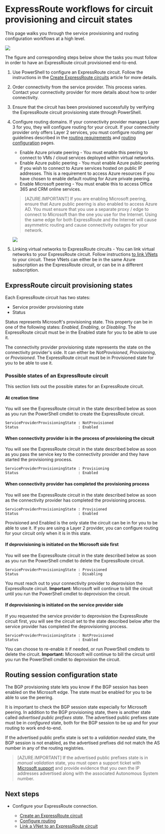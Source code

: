 <properties
   pageTitle="Workflows for configuring an ExpressRoute circuit | Microsoft Azure"
   description="This page walks you through the workflows for configuring ExpressRoute circuit and peerings"
   documentationCenter="na"
   services="expressroute"
   authors="cherylmc"
   manager="carolz"
   editor="" />
<tags
   ms.service="expressroute"
   ms.devlang="na"
   ms.topic="article" 
   ms.tgt_pltfrm="na"
   ms.workload="infrastructure-services"
   ms.date="01/16/2016"
   ms.author="cherylmc"/>

# ExpressRoute workflows for circuit provisioning and circuit states
This page walks you through the service provisioning and routing configuration workflows at a high level. 

![](./media/expressroute-workflows/expressroute-circuit-workflow.png)

The figure and corresponding steps below show the tasks you must follow in order to have an ExpressRoute circuit provisioned end-to-end. 

1. Use PowerShell to configure an ExpressRoute circuit. Follow the instructions in the [Create ExpressRoute circuits](expressroute-howto-circuit-classic.md) article for more details.

2. Order connectivity from the service provider. This process varies. Contact your connectivity provider for more details about how to order connectivity.

3. Ensure that the circuit has been provisioned successfully by verifying the ExpressRoute circuit provisioning state through PowerShell. 

4. Configure routing domains. If your connectivity provider manages Layer 3 for you, they will configure routing for your circuit. If your connectivity provider only offers Layer 2 services, you must configure routing per guidelines described in the [routing requirements](expressroute-routing.md) and [routing configuration](expressroute-howto-routing-classic.md) pages.

	-  Enable Azure private peering - You must enable this peering to connect to VMs / cloud services deployed within virtual networks.
	-  Enable Azure public peering - You must enable Azure public peering if you wish to connect to Azure services hosted on public IP addresses. This is a requirement to access Azure resources if you have chosen to enable default routing for Azure private peering.
	-  Enable Microsoft peering - You must enable this to access Office 365 and CRM online services. 
	
	>[AZURE.IMPORTANT] If you are enabling Microsoft peering, ensure that Azure public peering is also enabled to access Azure AD. You must ensure that you use a separate proxy / edge to connect to Microsoft than the one you use for the Internet. Using the same edge for both ExpressRoute and the Internet will cause asymmetric routing and cause connectivity outages for your network.


	![](./media/expressroute-workflows/expressroute-routing-workflow.png)

5. Linking virtual networks to ExpressRoute circuits - You can link virtual networks to your ExpressRoute circuit. Follow instructions [to link VNets](expressroute-howto-linkvnets-classic.md) to your circuit. These VNets can either be in the same Azure subscription as the ExpressRoute circuit, or can be in a different subscription.


## ExpressRoute circuit provisioning states

Each ExpressRoute circuit has two states:

- Service provider provisioning state
- Status

Status represents Microsoft's provisioning state. This property can be in one of the following states: *Enabled*, *Enabling*, or *Disabling*. The ExpressRoute circuit must be in the Enabled state for you to be able to use it.

The connectivity provider provisioning state represents the state on the connectivity provider's side. It can either be *NotProvisioned*, *Provisioning*, or *Provisioned*. The ExpressRoute circuit must be in Provisioned state for you to be able to use it.

### Possible states of an ExpressRoute circuit

This section lists out the possible states for an ExpressRoute circuit.

#### At creation time

You will see the ExpressRoute circuit in the state described below as soon as you run the PowerShell cmdlet to create the ExpressRoute circuit.

	ServiceProviderProvisioningState : NotProvisioned
	Status                           : Enabled


#### When connectivity provider is in the process of provisioning the circuit

You will see the ExpressRoute circuit in the state described below as soon as you pass the service key to the connectivity provider and they have started the provisioning process.

	ServiceProviderProvisioningState : Provisioning
	Status                           : Enabled


#### When connectivity provider has completed the provisioning process

You will see the ExpressRoute circuit in the state described below as soon as the connectivity provider has completed the provisioning process.

	ServiceProviderProvisioningState : Provisioned
	Status                           : Enabled

Provisioned and Enabled is the only state the circuit can be in for you to be able to use it. If you are using a Layer 2 provider, you can configure routing for your circuit only when it is in this state.

#### If deprovisioning is initiated on the Microsoft side first

You will see the ExpressRoute circuit in the state described below as soon as you run the PowerShell cmdlet to delete the ExpressRoute circuit.

	ServiceProviderProvisioningState : Provisioned
	Status                           : Disabling

You must reach out to your connectivity provider to deprovision the ExpressRoute circuit. **Important:** Microsoft will continue to bill the circuit until you run the PowerShell cmdlet to deprovision the circuit.

#### If deprovisioning is initiated on the service provider side

If you requested the service provider to deprovision the ExpressRoute circuit first, you will see the circuit set to the state described below after the service provider has completed the deprovisioning process.


	ServiceProviderProvisioningState : NotProvisioned
	Status                           : Enabled

You can choose to re-enable it if needed, or run PowerShell cmdlets to delete the circuit. **Important:** Microsoft will continue to bill the circuit until you run the PowerShell cmdlet to deprovision the circuit.


## Routing session configuration state

The BGP provisioning state lets you know if the BGP session has been enabled on the Microsoft edge. The state must be enabled for you to be able to use the peering.

It is important to check the BGP session state especially for Microsoft peering. In addition to the BGP provisioning state, there is another state called *advertised public prefixes state*. The advertised public prefixes state must be in *configured* state, both for the BGP session to be up and for your routing to work end-to-end. 

If the advertised public prefix state is set to a *validation needed* state, the BGP session is not enabled, as the advertised prefixes did not match the AS number in any of the routing registries. 

>[AZURE.IMPORTANT] If the advertised public prefixes state is in *manual validation* state, you must open a support ticket with [Microsoft support](https://portal.azure.com/?#blade/Microsoft_Azure_Support/HelpAndSupportBlade) and provide evidence that you own the IP addresses advertised along with the associated Autonomous System number.


## Next steps

- Configure your ExpressRoute connection.

	- [Create an ExpressRoute circuit](expressroute-howto-circuit-arm.md)
	- [Configure routing](expressroute-howto-routing-arm.md)
	- [Link a VNet to an ExpressRoute circuit](expressroute-howto-linkvnet-arm.md)
